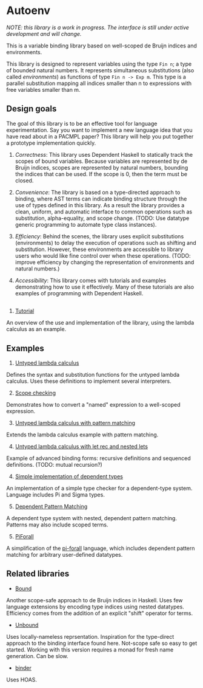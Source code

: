 # Autoenv

*NOTE: this library is a work in progress. The interface is still under active 
development and will change.*

This is a variable binding library based on well-scoped de Bruijn indices and environments.

This library is designed to represent variables using the type `Fin n`; a type of 
bounded natural numbers. It represents simultaneous substitutions (also called 
*environments*) as functions of type `Fin n -> Exp m`. This type is a parallel substitution 
mapping all indices smaller than n to expressions with free variables smaller than m.

## Design goals 

The goal of this library is to be an effective tool for language experimentation. Say you 
want to implement a new language idea that you have read about in a PACMPL paper? This library
will help you put together a prototype implementation quickly.

1. *Correctness*: This library uses Dependent Haskell to statically track the scopes of 
    bound variables. Because variables are represented by de Bruijn indices, scopes are 
    represented by natural numbers, bounding the indices that can be used. If the scope
    is 0, then the term must be closed. 
    

2. *Convenience*: The library is based on a type-directed approach to binding, where 
    AST terms can indicate binding structure through the use of types defined in this library. 
    As a result the library provides a clean, uniform, and automatic interface to 
    common operations such as substitution, alpha-equality, and scope change. 
    (TODO: Use datatype generic programming to automate type class instances).

3. *Efficiency*: Behind the scenes, the library uses explicit substitutions (environments) 
    to delay the execution of operations such as shifting and substitution. However, 
    these environments are accessible to library users who would like fine control over 
    when these operations.
    (TODO: improve efficiency by changing the representation of environments and natural 
    numbers.)

3. *Accessibility*: This library comes with tutorials and examples demonstrating 
    how to use it effectively. Many of these tutorials are also examples of programming
    with Dependent Haskell.

## 

1. [Tutorial](examples/Tutorial.lhs) 

An overview of the use and implementation of the library, using the lambda calculus as an example.

## Examples

1. [Untyped lambda calculus](examples/LC.hs)

Defines the syntax and substitution functions for the untyped lambda calculus. Uses these definitions to implement several interpreters.

2. [Scope checking](examples/ScopeCheck.hs)

Demonstrates how to convert a "named" expression to a well-scoped expression.

3. [Untyped lambda calculus with pattern matching](examples/Pat.hs)

Extends the lambda calculus example with pattern matching. 

4. [Untyped lambda calculus with let rec and nested lets](examples/LCLet.hs)

Example of advanced binding forms: recursive definitions and sequenced definitions.
(TODO: mutual recursion?)

4. [Simple implementation of dependent types](examples/PTS.hs)

An implementation of a simple type checker for a dependent-type system. Language includes Pi and Sigma types.

5. [Dependent Pattern Matching](examples/DepMatch.hs)

A dependent type system with nested, dependent pattern matching. Patterns may also include scoped terms.

5. [PiForall](examples/PiForall.hs)

A simplification of the [pi-forall](https://github.com/sweirich/pi-forall) language, which includes dependent pattern matching for arbitrary user-defined datatypes.

## Related libraries

- [Bound](https://hackage.haskell.org/package/bound) 

Another scope-safe approach to de Bruijn indices in Haskell. Uses few language extensions by encoding type indices using nested datatypes. Efficiency comes from the addition of an explicit "shift" operator for terms. 

- [Unbound](https://hackage.haskell.org/package/unbound-generics)

Uses locally-nameless reprsentation. Inspiration for the type-direct approach to the binding interface found here. Not-scope safe so easy to get started. Working with this version requires a monad for fresh name generation. Can be slow. 

- [binder](https://hackage.haskell.org/package/binder)

Uses HOAS. 
